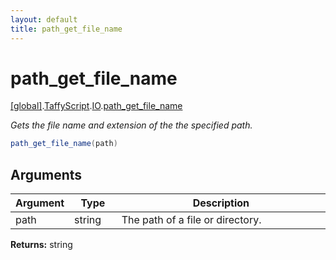 ```yaml
---
layout: default
title: path_get_file_name
---
```


# path_get_file_name

[\[global\]]({{site.baseurl}}/docs/).[TaffyScript]({{site.baseurl}}/docs/TaffyScript/).[IO]({{site.baseurl}}/docs/TaffyScript/IO/).[path_get_file_name]({{site.baseurl}}/docs/TaffyScript/IO/path_get_file_name/)

_Gets the file name and extension of the the specified path._

```cs
path_get_file_name(path)
```

## Arguments

<table>
  <col width="15%">
  <col width="15%">
  <thead>
    <tr>
      <th>Argument</th>
      <th>Type</th>
      <th>Description</th>
    </tr>
  </thead>
  <tbody>
    <tr>
      <td>path</td>
      <td>string</td>
      <td>The path of a file or directory.</td>
    </tr>
  </tbody>
</table>

**Returns:** string
